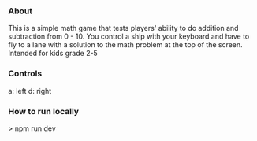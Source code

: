 <h3>About</h3>	
This is a simple math game that tests players' ability to do addition and subtraction from 0 - 10.
You control a ship with your keyboard and have to fly to a lane with a solution to the math problem
at the top of the screen. Intended for kids grade 2-5

<h3>Controls</h3>
a: left
d: right

<h3>How to run locally</h3>
> npm run dev
